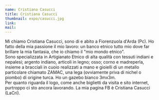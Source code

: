 ```yaml
---
name: Cristiana Casucci
title: Cristiana Casucci
thumbnail: expo/casucci.jpg
link:
mail:
---
```


Mi chiamo Cristiana Casucci, sono di e abito a Fiorenzuola d'Arda (Pc). Ho fatto della mia passione il mio lavoro: un banco etnico tutto mio dove far brillare la mia fantasia, che io chiamo il "mio mondo etnico".  
Sono specializzata in Artigianato Etnico di alta qualità con tessuti indiani e nepalesi; argento indiano, articoli in legno; osso; corno e madreperla, insieme a bracciali in cuoio realizzati a mano e gioielli di un metallo particolare chiamato ZAMAC, una lega (ovviamente priva di nichel o piombo) di origine turca. Ho un gazebo bianco 3mx3m.  
Per quanto riguarda il logo, come anche biglietti da visita e sito internet, purtroppo ci sto ancora lavorando. La mia pagina FB è Cristiana Casucci (LaCri).
